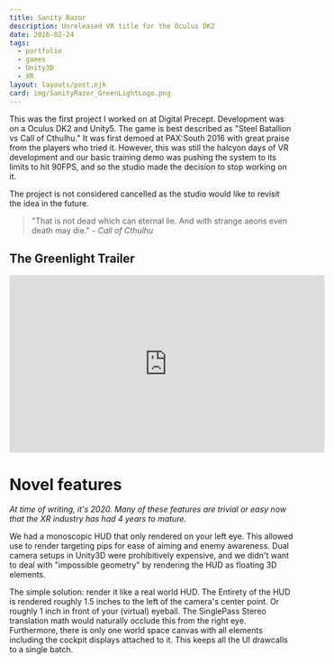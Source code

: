 ```yaml
---
title: Sanity Razor
description: Unreleased VR title for the Oculus DK2
date: 2016-02-24
tags:
  - portfolio
  - games
  - Unity3D
  - XR
layout: layouts/post.njk
card: img/SanityRazor_GreenLightLogo.png
---
```


This was the first project I worked on at Digital Precept. Development was on a Oculus DK2 and Unity5. The game is best described as "Steel Batallion vs Call of Cthulhu." 
It was first demoed at PAX:South 2016 with great praise from the players who tried it.
However, this was still the halcyon days of VR development and our basic training demo was pushing the system to its limits to hit 90FPS, and so the studio made the decision to stop working on it.

The project is not considered cancelled as the studio would like to revisit the idea in the future.
>"That is not dead which can eternal lie. And with strange aeons even death may die." - _Call of Cthulhu_

## The Greenlight Trailer
<iframe width="560" height="315" src="https://www.youtube.com/embed/UsRlwK7xg_s" frameborder="0" allow="accelerometer; autoplay; encrypted-media; gyroscope; picture-in-picture" allowfullscreen></iframe>

# Novel features
_At time of writing, it's 2020. Many of these features are trivial or easy now that the XR industry has had 4 years to mature._

We had a monoscopic HUD that only rendered on your left eye. This allowed use to render targeting pips for ease of aiming and enemy awareness.
Dual camera setups in Unity3D were prohibitively expensive, and we didn't want to deal with "impossible geometry" by rendering the HUD as floating 3D elements.

The simple solution:  render it like a real world HUD. The Entirety of the HUD is rendered roughly 1.5 inches to the left of the camera's center point. Or roughly 1 inch in front of your (virtual) eyeball.
The SinglePass Stereo translation math would naturally occlude this from the right eye.
Furthermore, there is only one world space canvas with all elements including the cockpit displays attached to it. This keeps all the UI drawcalls to a single batch.

